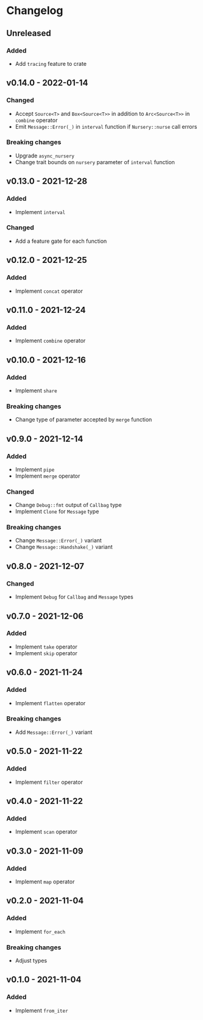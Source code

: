 #   Changelog

##  Unreleased

### Added

-   Add `tracing` feature to crate

##  v0.14.0 - 2022-01-14

### Changed

-   Accept `Source<T>` and `Box<Source<T>>` in addition to `Arc<Source<T>>` in `combine` operator
-   Emit `Message::Error(_)` in `interval` function if `Nursery::nurse` call errors

### Breaking changes

-   Upgrade `async_nursery`
-   Change trait bounds on `nursery` parameter of `interval` function

##  v0.13.0 - 2021-12-28

### Added

-   Implement `interval`

### Changed

-   Add a feature gate for each function

##  v0.12.0 - 2021-12-25

### Added

-   Implement `concat` operator

##  v0.11.0 - 2021-12-24

### Added

-   Implement `combine` operator

##  v0.10.0 - 2021-12-16

### Added

-   Implement `share`

### Breaking changes

-   Change type of parameter accepted by `merge` function

##  v0.9.0 - 2021-12-14

### Added

-   Implement `pipe`
-   Implement `merge` operator

### Changed

-   Change `Debug::fmt` output of `Callbag` type
-   Implement `Clone` for `Message` type

### Breaking changes

-   Change `Message::Error(_)` variant
-   Change `Message::Handshake(_)` variant

##  v0.8.0 - 2021-12-07

### Changed

-   Implement `Debug` for `Callbag` and `Message` types

##  v0.7.0 - 2021-12-06

### Added

-   Implement `take` operator
-   Implement `skip` operator

##  v0.6.0 - 2021-11-24

### Added

-   Implement `flatten` operator

### Breaking changes

-   Add `Message::Error(_)` variant

##  v0.5.0 - 2021-11-22

### Added

-   Implement `filter` operator

##  v0.4.0 - 2021-11-22

### Added

-   Implement `scan` operator

##  v0.3.0 - 2021-11-09

### Added

-   Implement `map` operator

##  v0.2.0 - 2021-11-04

### Added

-   Implement `for_each`

### Breaking changes

-   Adjust types

##  v0.1.0 - 2021-11-04

### Added

-   Implement `from_iter`

